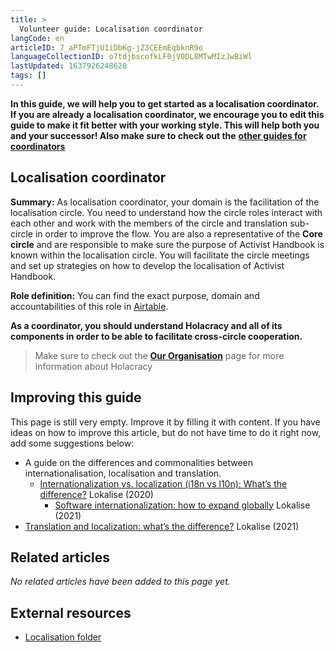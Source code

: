 ```yaml
---
title: >
  Volunteer guide: Localisation coordinator
langCode: en
articleID: 7_aPTmFTjU1iDbKg-jZ3CEEmEqbknR9o
languageCollectionID: o7tdjbscofkLF0jV0DL8MTwMIzJwBiWl
lastUpdated: 1637926248628
tags: []
---
```


**In this guide, we will help you to get started as a localisation coordinator. If you are already a localisation coordinator, we encourage you to edit this guide to make it fit better with your working style. This will help both you and your successor! Also make sure to check out the** [**other guides for coordinators**](/support/core)

## Localisation coordinator

**Summary:** As localisation coordinator, your domain is the facilitation of the localisation circle. You need to understand how the circle roles interact with each other and work with the members of the circle and translation sub-circle in order to improve the flow. You are also a representative of the **Core circle** and are responsible to make sure the purpose of Activist Handbook is known within the localisation circle. You will facilitate the circle meetings and set up strategies on how to develop the localisation of Activist Handbook.

**Role definition:** You can find the exact purpose, domain and accountabilities of this role in [Airtable](https://airtable.com/shr6GqOJ7587fNbEn/tbloV4g8loVisebVz/viwcTSIOwzDuE9XBn/recEvF60ALJ8P35UT).

**As a coordinator, you should understand Holacracy and all of its components in order to be able to facilitate cross-circle cooperation.**

> Make sure to check out the [**Our Organisation**](/support/organisation) page for more information about Holacracy

## Improving this guide

This page is still very empty. Improve it by filling it with content. If you have ideas on how to improve this article, but do not have time to do it right now, add some suggestions below:

-   A guide on the differences and commonalities between internationalisation, localisation and translation.
    -   [Internationalization vs. localization (i18n vs l10n): What’s the difference?](https://lokalise.com/blog/internationalization-vs-localization/) Lokalise (2020)
        -   [Software internationalization: how to expand globally](https://lokalise.com/blog/software-internationalization/) Lokalise (2021)
-   [Translation and localization: what’s the difference?](https://lokalise.com/blog/translation-and-localization-difference/) Lokalise (2021)

## Related articles

_No related articles have been added to this page yet._

## External resources

-   [Localisation folder](https://drive.google.com/drive/folders/1VYanhnyFSG9KxrgQrv2UuHuUKx2NIyoK?usp=sharing)